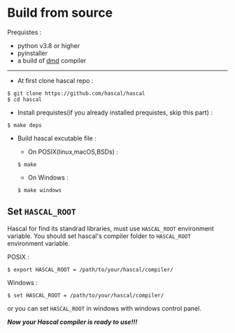 # Build from source

Prequistes :

- python v3.8 or higher
- pyinstaller 
- a build of [dmd](https://dlang.org/) compiler

<hr>

- At first clone hascal repo :
```
$ git clone https://github.com/hascal/hascal
$ cd hascal
```
- Install prequistes(if you already installed prequistes, skip this part) :
```
$ make deps
```

- Build hascal excutable file :

  - On POSIX(linux,macOS,BSDs) :
  ```
  $ make
  ```
  - On Windows :
  ```
  $ make windows
  ```

## Set `HASCAL_ROOT`
Hascal for find its standrad libraries, must use `HASCAL_ROOT` environment variable. You should set hascal's compiler folder to `HASCAL_ROOT` environment variable.

POSIX :
```
$ export HASCAL_ROOT = /path/to/your/hascal/compiler/
```

Windows :
```
$ set HASCAL_ROOT = /path/to/your/hascal/compiler/
```
or you can set `HASCAL_ROOT` in windows with windows control panel.

***Now your Hascal compiler is ready to use!!!***
